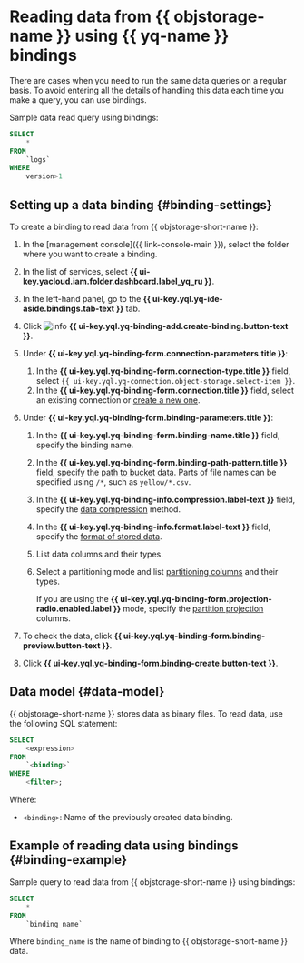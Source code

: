 # Reading data from {{ objstorage-name }} using {{ yq-name }} bindings

There are cases when you need to run the same data queries on a regular basis. To avoid entering all the details of handling this data each time you make a query, you can use bindings.

Sample data read query using bindings:

```sql
SELECT
    *
FROM
    `logs`
WHERE
    version>1
```

## Setting up a data binding {#binding-settings}

To create a binding to read data from {{ objstorage-short-name }}:

1. In the [management console]({{ link-console-main }}), select the folder where you want to create a binding.
1. In the list of services, select **{{ ui-key.yacloud.iam.folder.dashboard.label_yq_ru }}**.
1. In the left-hand panel, go to the **{{ ui-key.yql.yq-ide-aside.bindings.tab-text }}** tab.
1. Click ![info](../../_assets/console-icons/plus.svg) **{{ ui-key.yql.yq-binding-add.create-binding.button-text }}**.
1. Under **{{ ui-key.yql.yq-binding-form.connection-parameters.title }}**:

   1. In the **{{ ui-key.yql.yq-binding-form.connection-type.title }}** field, select `{{ ui-key.yql.yq-connection.object-storage.select-item }}`.
   1. In the **{{ ui-key.yql.yq-binding-form.connection.title }}** field, select an existing connection or [create a new one](./object-storage.md#create_connection).

1. Under **{{ ui-key.yql.yq-binding-form.binding-parameters.title }}**:

   1. In the **{{ ui-key.yql.yq-binding-form.binding-name.title }}** field, specify the binding name.
   1. In the **{{ ui-key.yql.yq-binding-form.binding-path-pattern.title }}** field, specify the [path to bucket data](object-storage.md#path_format). Parts of file names can be specified using `/*`, such as `yellow/*.csv`.
   1. In the **{{ ui-key.yql.yq-binding-info.compression.label-text }}** field, specify the [data compression](formats.md#compression) method.
   1. In the **{{ ui-key.yql.yq-binding-info.format.label-text }}** field, specify the [format of stored data](formats.md#formats).
   1. List data columns and their types.
   1. Select a partitioning mode and list [partitioning columns](../concepts/partitioning.md) and their types.

      If you are using the **{{ ui-key.yql.yq-binding-form.projection-radio.enabled.label }}** mode, specify the [partition projection](../concepts/partition-projection.md) columns.

1. To check the data, click **{{ ui-key.yql.yq-binding-form.binding-preview.button-text }}**.
1. Click **{{ ui-key.yql.yq-binding-form.binding-create.button-text }}**.

## Data model {#data-model}

{{ objstorage-short-name }} stores data as binary files. To read data, use the following SQL statement:

```sql
SELECT
    <expression>
FROM
    `<binding>`
WHERE
    <filter>;
```

Where:

* `<binding>`: Name of the previously created data binding.

## Example of reading data using bindings {#binding-example}

Sample query to read data from {{ objstorage-short-name }} using bindings:

```sql
SELECT
    *
FROM
    `binding_name`
```

Where `binding_name` is the name of binding to {{ objstorage-short-name }} data.
